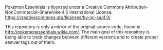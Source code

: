 Pokémon Essentials is licensed under a Creative Commons Attribution-NonCommercial-ShareAlike 4.0 International License.
https://creativecommons.org/licenses/by-nc-sa/4.0/

This repository is only a mirror of the original source code, found at http://pokemonessentials.wikia.com/.
The main goal of this repository is being able to track changes between different versions and to create
proper semver tags out of them.

